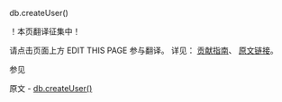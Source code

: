  db.createUser()

 ！本页翻译征集中！

请点击页面上方 EDIT THIS PAGE 参与翻译。
详见：
[贡献指南]( https://github.com/JinMuInfo/MongoDB-Manual-zh/blob/master/CONTRIBUTING.md )、
[原文链接](  https://docs.mongodb.com/manual/reference/method/db.createUser/  )。

 参见

原文 - [db.createUser()]( https://docs.mongodb.com/manual/reference/method/db.createUser/ )


